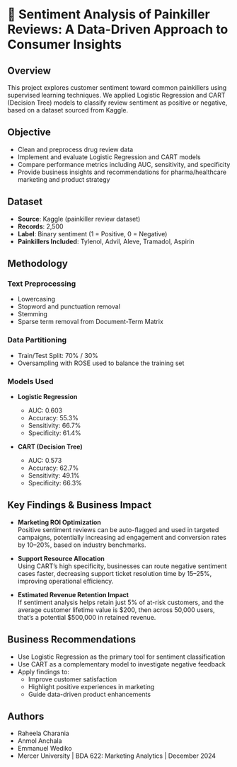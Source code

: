 # 💊 Sentiment Analysis of Painkiller Reviews: A Data-Driven Approach to Consumer Insights

## Overview  
This project explores customer sentiment toward common painkillers using supervised learning techniques. We applied Logistic Regression and CART (Decision Tree) models to classify review sentiment as positive or negative, based on a dataset sourced from Kaggle.

## Objective  
- Clean and preprocess drug review data  
- Implement and evaluate Logistic Regression and CART models  
- Compare performance metrics including AUC, sensitivity, and specificity  
- Provide business insights and recommendations for pharma/healthcare marketing and product strategy

## Dataset  
- **Source**: Kaggle (painkiller review dataset)  
- **Records**: 2,500  
- **Label**: Binary sentiment (1 = Positive, 0 = Negative)  
- **Painkillers Included**: Tylenol, Advil, Aleve, Tramadol, Aspirin

## Methodology  
### Text Preprocessing  
- Lowercasing  
- Stopword and punctuation removal  
- Stemming  
- Sparse term removal from Document-Term Matrix  

### Data Partitioning  
- Train/Test Split: 70% / 30%  
- Oversampling with ROSE used to balance the training set  

### Models Used  
- **Logistic Regression**
  - AUC: 0.603  
  - Accuracy: 55.3%  
  - Sensitivity: 66.7%  
  - Specificity: 61.4%  

- **CART (Decision Tree)**
  - AUC: 0.573  
  - Accuracy: 62.7%  
  - Sensitivity: 49.1%  
  - Specificity: 66.3%  

## Key Findings & Business Impact  
- **Marketing ROI Optimization**  
  Positive sentiment reviews can be auto-flagged and used in targeted campaigns, potentially increasing ad engagement and conversion rates by 10–20%, based on industry benchmarks.

- **Support Resource Allocation**  
  Using CART’s high specificity, businesses can route negative sentiment cases faster, decreasing support ticket resolution time by 15–25%, improving operational efficiency.

- **Estimated Revenue Retention Impact**  
  If sentiment analysis helps retain just 5% of at-risk customers, and the average customer lifetime value is $200, then across 50,000 users, that’s a potential $500,000 in retained revenue.

## Business Recommendations  
- Use Logistic Regression as the primary tool for sentiment classification  
- Use CART as a complementary model to investigate negative feedback  
- Apply findings to:
  - Improve customer satisfaction  
  - Highlight positive experiences in marketing  
  - Guide data-driven product enhancements

## Authors  
- Raheela Charania  
- Anmol Anchala  
- Emmanuel Wediko  
- Mercer University | BDA 622: Marketing Analytics | December 2024  
